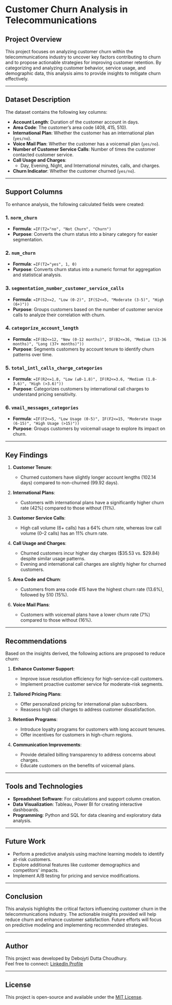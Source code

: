 # Customer Churn Analysis in Telecommunications

## Project Overview
This project focuses on analyzing customer churn within the telecommunications industry to uncover key factors contributing to churn and to propose actionable strategies for improving customer retention. By categorizing and analyzing customer behavior, service usage, and demographic data, this analysis aims to provide insights to mitigate churn effectively.

---

## Dataset Description
The dataset contains the following key columns:

- **Account Length**: Duration of the customer account in days.
- **Area Code**: The customer’s area code (408, 415, 510).
- **International Plan**: Whether the customer has an international plan (`yes/no`).
- **Voice Mail Plan**: Whether the customer has a voicemail plan (`yes/no`).
- **Number of Customer Service Calls**: Number of times the customer contacted customer service.
- **Call Usage and Charges**:
  - Day, Evening, Night, and International minutes, calls, and charges.
- **Churn Indicator**: Whether the customer churned (`yes/no`).

---

## Support Columns
To enhance analysis, the following calculated fields were created:

### 1. `norm_churn`
- **Formula**: `=IF(T2="no", "Not Churn", "Churn")`
- **Purpose**: Converts the churn status into a binary category for easier segmentation.

### 2. `num_churn`
- **Formula**: `=IF(T2="yes", 1, 0)`
- **Purpose**: Converts churn status into a numeric format for aggregation and statistical analysis.

### 3. `segmentation_number_customer_service_calls`
- **Formula**: `=IF(S2<=2, "Low (0-2)", IF(S2<=5, "Moderate (3-5)", "High (6+)"))`
- **Purpose**: Groups customers based on the number of customer service calls to analyze their correlation with churn.

### 4. `categorize_account_length`
- **Formula**: `=IF(B2<=12, "New (0-12 months)", IF(B2<=36, "Medium (13-36 months)", "Long (37+ months)"))`
- **Purpose**: Segments customers by account tenure to identify churn patterns over time.

### 5. `total_intl_calls_charge_categories`
- **Formula**: `=IF(R2<=1.8, "Low (≤0-1.8)", IF(R2<=3.6, "Medium (1.8-3.6)", "High (>3.6)"))`
- **Purpose**: Categorizes customers by international call charges to understand pricing sensitivity.

### 6. `vmail_messages_categories`
- **Formula**: `=IF(F2<=5, "Low Usage (0-5)", IF(F2<=15, "Moderate Usage (6-15)", "High Usage (>15)"))`
- **Purpose**: Groups customers by voicemail usage to explore its impact on churn.

---

## Key Findings
1. **Customer Tenure**:
   - Churned customers have slightly longer account lengths (102.14 days) compared to non-churned (99.92 days).

2. **International Plans**:
   - Customers with international plans have a significantly higher churn rate (42%) compared to those without (11%).

3. **Customer Service Calls**:
   - High call volume (6+ calls) has a 64% churn rate, whereas low call volume (0–2 calls) has an 11% churn rate.

4. **Call Usage and Charges**:
   - Churned customers incur higher day charges ($35.53 vs. $29.84) despite similar usage patterns.
   - Evening and international call charges are slightly higher for churned customers.

5. **Area Code and Churn**:
   - Customers from area code 415 have the highest churn rate (13.6%), followed by 510 (15%).

6. **Voice Mail Plans**:
   - Customers with voicemail plans have a lower churn rate (7%) compared to those without (16%).

---

## Recommendations
Based on the insights derived, the following actions are proposed to reduce churn:

1. **Enhance Customer Support**:
   - Improve issue resolution efficiency for high-service-call customers.
   - Implement proactive customer service for moderate-risk segments.

2. **Tailored Pricing Plans**:
   - Offer personalized pricing for international plan subscribers.
   - Reassess high call charges to address customer dissatisfaction.

3. **Retention Programs**:
   - Introduce loyalty programs for customers with long account tenures.
   - Offer incentives for customers in high-churn regions.

4. **Communication Improvements**:
   - Provide detailed billing transparency to address concerns about charges.
   - Educate customers on the benefits of voicemail plans.

---

## Tools and Technologies
- **Spreadsheet Software**: For calculations and support column creation.
- **Data Visualization**: Tableau, Power BI for creating interactive dashboards.
- **Programming**: Python and SQL for data cleaning and exploratory data analysis.

---

## Future Work
- Perform a predictive analysis using machine learning models to identify at-risk customers.
- Explore additional features like customer demographics and competitors' impacts.
- Implement A/B testing for pricing and service modifications.

---

## Conclusion
This analysis highlights the critical factors influencing customer churn in the telecommunications industry. The actionable insights provided will help reduce churn and enhance customer satisfaction. Future efforts will focus on predictive modeling and implementing recommended strategies.

---

## Author
This project was developed by Debojyti Dutta Choudhury.  
Feel free to connect: [LinkedIn Profile](https://www.linkedin.com/in/debojyti-dutta-choudhury)

---

## License
This project is open-source and available under the [MIT License](LICENSE).
